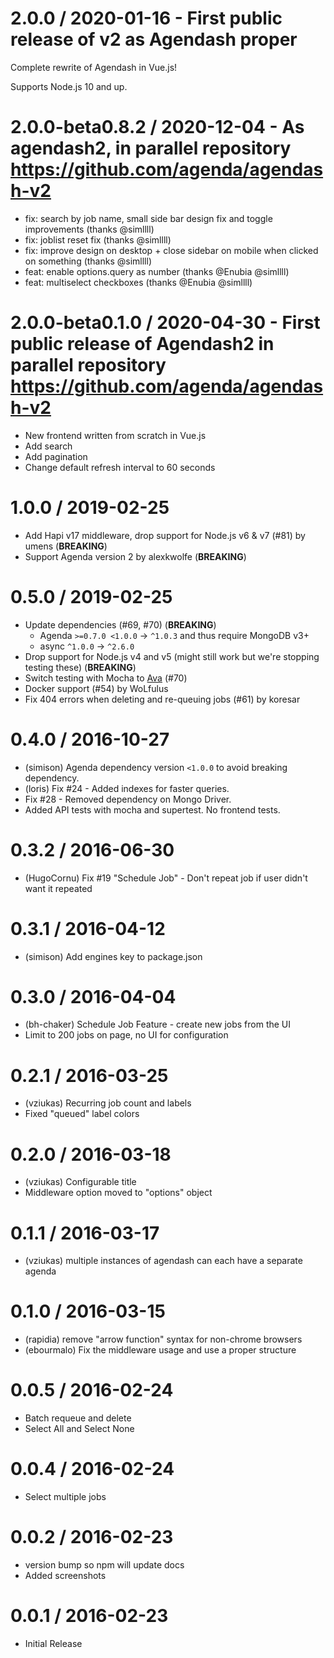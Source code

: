 2.0.0 / 2020-01-16 - First public release of v2 as Agendash proper
====

Complete rewrite of Agendash in Vue.js!

Supports Node.js 10 and up.

2.0.0-beta0.8.2 / 2020-12-04 - As agendash2, in parallel repository https://github.com/agenda/agendash-v2
====
 * fix: search by job name, small side bar design fix and toggle improvements (thanks @simllll)
 * fix: joblist reset fix (thanks @simllll)
 * fix: improve design on desktop + close sidebar on mobile when clicked on something (thanks @simllll)
 * feat: enable options.query as number (thanks @Enubia @simllll)
 * feat: multiselect checkboxes (thanks @Enubia @simllll)

2.0.0-beta0.1.0 / 2020-04-30 - First public release of Agendash2 in parallel repository https://github.com/agenda/agendash-v2
====
 * New frontend written from scratch in Vue.js
 * Add search
 * Add pagination
 * Change default refresh interval to 60 seconds

1.0.0 / 2019-02-25
====
* Add Hapi v17 middleware, drop support for Node.js v6 & v7 (#81) by umens (**BREAKING**)
* Support Agenda version 2 by alexkwolfe (**BREAKING**)

0.5.0 / 2019-02-25
====

* Update dependencies (#69, #70) (**BREAKING**)
  * Agenda `>=0.7.0 <1.0.0` → `^1.0.3` and thus require MongoDB v3+
  * async `^1.0.0` → `^2.6.0`
* Drop support for Node.js v4 and v5 (might still work but we're stopping testing these) (**BREAKING**)
* Switch testing with Mocha to [Ava](https://www.npmjs.com/package/ava) (#70)
* Docker support (#54) by WoLfulus
* Fix 404 errors when deleting and re-queuing jobs (#61) by koresar

0.4.0 / 2016-10-27
==================

  * (simison) Agenda dependency version `<1.0.0` to avoid breaking dependency.
  * (loris) Fix #24 - Added indexes for faster queries.
  * Fix #28 - Removed dependency on Mongo Driver.
  * Added API tests with mocha and supertest. No frontend tests.

0.3.2 / 2016-06-30
==================

  * (HugoCornu) Fix #19 "Schedule Job" - Don't repeat job if user didn't want it repeated

0.3.1 / 2016-04-12
==================

  * (simison) Add engines key to package.json

0.3.0 / 2016-04-04
==================

  * (bh-chaker) Schedule Job Feature - create new jobs from the UI
  * Limit to 200 jobs on page, no UI for configuration

0.2.1 / 2016-03-25
==================

  * (vziukas) Recurring job count and labels
  * Fixed "queued" label colors

0.2.0 / 2016-03-18
==================

  * (vziukas) Configurable title
  * Middleware option moved to "options" object

0.1.1 / 2016-03-17
==================

  * (vziukas) multiple instances of agendash can each have a separate agenda

0.1.0 / 2016-03-15
==================

  * (rapidia) remove "arrow function" syntax for non-chrome browsers
  * (ebourmalo) Fix the middleware usage and use a proper structure

0.0.5 / 2016-02-24
==================

  * Batch requeue and delete
  * Select All and Select None

0.0.4 / 2016-02-24
==================

  * Select multiple jobs

0.0.2 / 2016-02-23
==================

  * version bump so npm will update docs
  * Added screenshots

0.0.1 / 2016-02-23
==================

  * Initial Release
